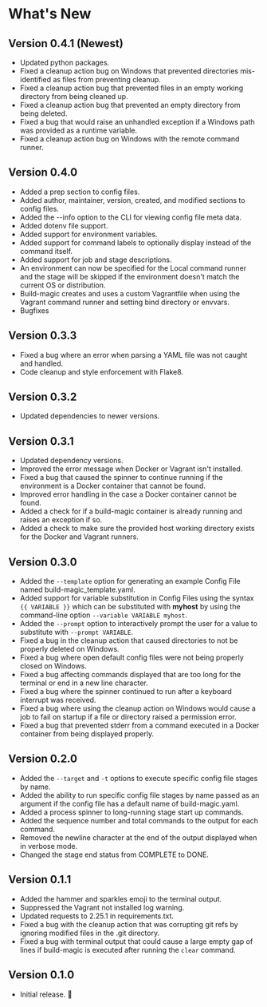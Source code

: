 # What's New

## Version 0.4.1 (Newest)

* Updated python packages.
* Fixed a cleanup action bug on Windows that prevented directories mis-identified as files from preventing cleanup.
* Fixed a cleanup action bug that prevented files in an empty working directory from being cleaned up.
* Fixed a cleanup action bug that prevented an empty directory from being deleted.
* Fixed a bug that would raise an unhandled exception if a Windows path was provided as a runtime variable.
* Fixed a cleanup action bug on Windows with the remote command runner.

## Version 0.4.0

* Added a prep section to config files.
* Added author, maintainer, version, created, and modified sections to config files.
* Added the --info option to the CLI for viewing config file meta data.
* Added dotenv file support.
* Added support for environment variables.
* Added support for command labels to optionally display instead of the command itself.
* Added support for job and stage descriptions.
* An environment can now be specified for the Local command runner and the stage will be skipped if the environment doesn't match the current OS or distribution.
* Build-magic creates and uses a custom Vagrantfile when using the Vagrant command runner and setting bind directory or envvars.
* Bugfixes

## Version 0.3.3

* Fixed a bug where an error when parsing a YAML file was not caught and handled.
* Code cleanup and style enforcement with Flake8.

## Version 0.3.2

* Updated dependencies to newer versions.

## Version 0.3.1

* Updated dependency versions.
* Improved the error message when Docker or Vagrant isn't installed.
* Fixed a bug that caused the spinner to continue running if the environment is a Docker container that cannot be found.
* Improved error handling in the case a Docker container cannot be found.
* Added a check for if a build-magic container is already running and raises an exception if so.
* Added a check to make sure the provided host working directory exists for the Docker and Vagrant runners.

## Version 0.3.0

* Added the `--template` option for generating an example Config File named build-magic_template.yaml.
* Added support for variable substitution in Config Files using the syntax `{{ VARIABLE }}` which can be substituted with **myhost** by using the command-line option `--variable VARIABLE myhost`.
* Added the `--prompt` option to interactively prompt the user for a value to substitute with `--prompt VARIABLE`.
* Fixed a bug in the cleanup action that caused directories to not be properly deleted on Windows.
* Fixed a bug where open default config files were not being properly closed on Windows.
* Fixed a bug affecting commands displayed that are too long for the terminal or end in a new line character.
* Fixed a bug where the spinner continued to run after a keyboard interrupt was received.
* Fixed a bug where using the cleanup action on Windows would cause a job to fail on startup if a file or directory raised a permission error.
* Fixed a bug that prevented stderr from a command executed in a Docker container from being displayed properly.

## Version 0.2.0

* Added the `--target` and `-t` options to execute specific config file stages by name.
* Added the ability to run specific config file stages by name passed as an argument if the config file has a default name of build-magic.yaml.
* Added a process spinner to long-running stage start up commands.
* Added the sequence number and total commands to the output for each command.
* Removed the newline character at the end of the output displayed when in verbose mode.
* Changed the stage end status from COMPLETE to DONE.

## Version 0.1.1

* Added the hammer and sparkles emoji to the terminal output.
* Suppressed the Vagrant not installed log warning.
* Updated requests to 2.25.1 in requirements.txt.
* Fixed a bug with the cleanup action that was corrupting git refs by ignoring modified files in the .git directory.
* Fixed a bug with terminal output that could cause a large empty gap of lines if build-magic is executed after running the `clear` command.

## Version 0.1.0

* Initial release. &#x1f389;
